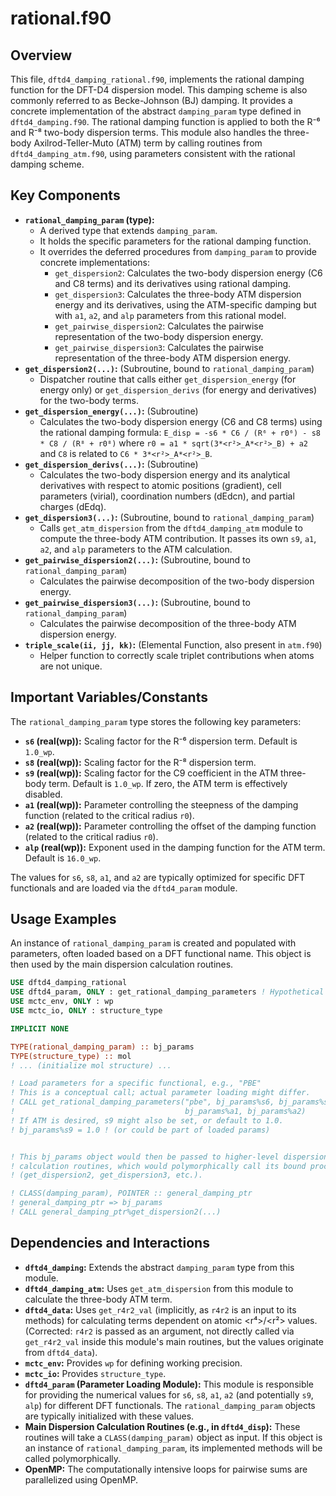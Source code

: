 # rational.f90

## Overview

This file, `dftd4_damping_rational.f90`, implements the rational damping function for the DFT-D4 dispersion model. This damping scheme is also commonly referred to as Becke-Johnson (BJ) damping. It provides a concrete implementation of the abstract `damping_param` type defined in `dftd4_damping.f90`. The rational damping function is applied to both the R⁻⁶ and R⁻⁸ two-body dispersion terms. This module also handles the three-body Axilrod-Teller-Muto (ATM) term by calling routines from `dftd4_damping_atm.f90`, using parameters consistent with the rational damping scheme.

## Key Components

*   **`rational_damping_param` (type):**
    *   A derived type that extends `damping_param`.
    *   It holds the specific parameters for the rational damping function.
    *   It overrides the deferred procedures from `damping_param` to provide concrete implementations:
        *   `get_dispersion2`: Calculates the two-body dispersion energy (C6 and C8 terms) and its derivatives using rational damping.
        *   `get_dispersion3`: Calculates the three-body ATM dispersion energy and its derivatives, using the ATM-specific damping but with `a1`, `a2`, and `alp` parameters from this rational model.
        *   `get_pairwise_dispersion2`: Calculates the pairwise representation of the two-body dispersion energy.
        *   `get_pairwise_dispersion3`: Calculates the pairwise representation of the three-body ATM dispersion energy.
*   **`get_dispersion2(...)`:** (Subroutine, bound to `rational_damping_param`)
    *   Dispatcher routine that calls either `get_dispersion_energy` (for energy only) or `get_dispersion_derivs` (for energy and derivatives) for the two-body terms.
*   **`get_dispersion_energy(...)`:** (Subroutine)
    *   Calculates the two-body dispersion energy (C6 and C8 terms) using the rational damping formula:
        `E_disp = -s6 * C6 / (R⁶ + r0⁶) - s8 * C8 / (R⁸ + r0⁸)` where `r0 = a1 * sqrt(3*<r²>_A*<r²>_B) + a2` and `C8` is related to `C6 * 3*<r²>_A*<r²>_B`.
*   **`get_dispersion_derivs(...)`:** (Subroutine)
    *   Calculates the two-body dispersion energy and its analytical derivatives with respect to atomic positions (gradient), cell parameters (virial), coordination numbers (dEdcn), and partial charges (dEdq).
*   **`get_dispersion3(...)`:** (Subroutine, bound to `rational_damping_param`)
    *   Calls `get_atm_dispersion` from the `dftd4_damping_atm` module to compute the three-body ATM contribution. It passes its own `s9`, `a1`, `a2`, and `alp` parameters to the ATM calculation.
*   **`get_pairwise_dispersion2(...)`:** (Subroutine, bound to `rational_damping_param`)
    *   Calculates the pairwise decomposition of the two-body dispersion energy.
*   **`get_pairwise_dispersion3(...)`:** (Subroutine, bound to `rational_damping_param`)
    *   Calculates the pairwise decomposition of the three-body ATM dispersion energy.
*   **`triple_scale(ii, jj, kk)`:** (Elemental Function, also present in `atm.f90`)
    *   Helper function to correctly scale triplet contributions when atoms are not unique.

## Important Variables/Constants

The `rational_damping_param` type stores the following key parameters:

*   **`s6` (real(wp)):** Scaling factor for the R⁻⁶ dispersion term. Default is `1.0_wp`.
*   **`s8` (real(wp)):** Scaling factor for the R⁻⁸ dispersion term.
*   **`s9` (real(wp)):** Scaling factor for the C9 coefficient in the ATM three-body term. Default is `1.0_wp`. If zero, the ATM term is effectively disabled.
*   **`a1` (real(wp)):** Parameter controlling the steepness of the damping function (related to the critical radius `r0`).
*   **`a2` (real(wp)):** Parameter controlling the offset of the damping function (related to the critical radius `r0`).
*   **`alp` (real(wp)):** Exponent used in the damping function for the ATM term. Default is `16.0_wp`.

The values for `s6`, `s8`, `a1`, and `a2` are typically optimized for specific DFT functionals and are loaded via the `dftd4_param` module.

## Usage Examples

An instance of `rational_damping_param` is created and populated with parameters, often loaded based on a DFT functional name. This object is then used by the main dispersion calculation routines.

```fortran
USE dftd4_damping_rational
USE dftd4_param, ONLY : get_rational_damping_parameters ! Hypothetical
USE mctc_env, ONLY : wp
USE mctc_io, ONLY : structure_type

IMPLICIT NONE

TYPE(rational_damping_param) :: bj_params
TYPE(structure_type) :: mol
! ... (initialize mol structure) ...

! Load parameters for a specific functional, e.g., "PBE"
! This is a conceptual call; actual parameter loading might differ.
! CALL get_rational_damping_parameters("pbe", bj_params%s6, bj_params%s8, &
!                                      bj_params%a1, bj_params%a2)
! If ATM is desired, s9 might also be set, or default to 1.0.
! bj_params%s9 = 1.0 ! (or could be part of loaded params)


! This bj_params object would then be passed to higher-level dispersion
! calculation routines, which would polymorphically call its bound procedures
! (get_dispersion2, get_dispersion3, etc.).

! CLASS(damping_param), POINTER :: general_damping_ptr
! general_damping_ptr => bj_params
! CALL general_damping_ptr%get_dispersion2(...)
```

## Dependencies and Interactions

*   **`dftd4_damping`:** Extends the abstract `damping_param` type from this module.
*   **`dftd4_damping_atm`:** Uses `get_atm_dispersion` from this module to calculate the three-body ATM term.
*   **`dftd4_data`:** Uses `get_r4r2_val` (implicitly, as `r4r2` is an input to its methods) for calculating terms dependent on atomic <r⁴>/<r²> values. (Corrected: `r4r2` is passed as an argument, not directly called via `get_r4r2_val` inside this module's main routines, but the values originate from `dftd4_data`).
*   **`mctc_env`:** Provides `wp` for defining working precision.
*   **`mctc_io`:** Provides `structure_type`.
*   **`dftd4_param` (Parameter Loading Module):** This module is responsible for providing the numerical values for `s6`, `s8`, `a1`, `a2` (and potentially `s9`, `alp`) for different DFT functionals. The `rational_damping_param` objects are typically initialized with these values.
*   **Main Dispersion Calculation Routines (e.g., in `dftd4_disp`):** These routines will take a `CLASS(damping_param)` object as input. If this object is an instance of `rational_damping_param`, its implemented methods will be called polymorphically.
*   **OpenMP:** The computationally intensive loops for pairwise sums are parallelized using OpenMP.
